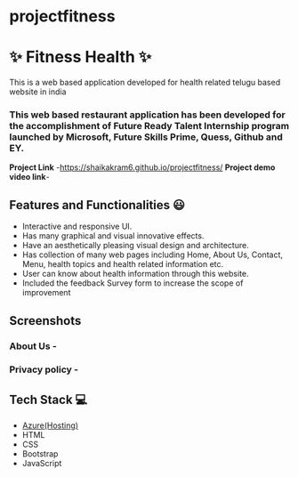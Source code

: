 # projectfitness
# ✨ Fitness Health  ✨

This is a web based application developed for health related telugu based website in india

### This web based restaurant application has been developed for the accomplishment of Future Ready Talent Internship program launched by Microsoft, Future Skills Prime, Quess, Github and EY.


**Project Link** -https://shaikakram6.github.io/projectfitness/
**Project demo video link**-


## Features and Functionalities 😃

- Interactive and responsive UI.
- Has many graphical and visual innovative effects.
- Have an aesthetically pleasing visual design and architecture.
- Has collection of many web pages including Home, About Us, Contact, Menu, health topics and health related information etc.
- User can know about health information through this website.
- Included the feedback Survey form to increase the scope of improvement 

## Screenshots

 



   

### About Us -





### Privacy policy -





## Tech Stack 💻

- [Azure(Hosting)](https://azure.microsoft.com/en-in/features/azure-portal/)
- HTML
- CSS
- Bootstrap
- JavaScript
